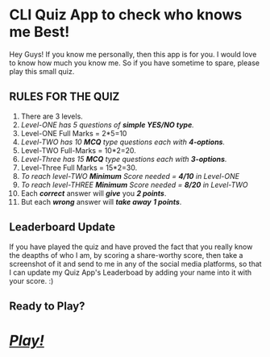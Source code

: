 # CLI Quiz App to check who knows me **Best**!

Hey Guys! If you know me personally, then this app is for you.
I would love to know how much you know me.
So if you have sometime to spare, please play this small quiz.

## RULES FOR THE QUIZ
1. There are 3 levels.
2. _Level-ONE has 5 questions of **simple YES/NO type**._
3. Level-ONE Full Marks = 2*5=10
4. _Level-TWO has 10 **MCQ** type questions each with **4-options**._
5. Level-TWO Full-Marks = 10*2=20.
6. _Level-Three has 15 **MCQ** type questions each with **3-options**._
7. Level-Three Full Marks = 15*2=30.
8. _To reach level-TWO **Minimum** Score needed = **4/10** in Level-ONE_
9. _To reach level-THREE **Minimum** Score needed = **8/20** in Level-TWO_
10. Each _**correct**_ answer will _**give**_ you **_2 points_**.
11. But each _**wrong**_ answer will _**take away**_ _**1 points**_.

## Leaderboard Update
If you have played the quiz and have proved the fact that you really know the deapths of who I am, by scoring a share-worthy score, then take a screenshot of it and send to me in any of the social media platforms, so that I can update my Quiz App's Leaderboad by adding your name into it with your score. :)

## Ready to Play?
# _**[Play!](https://repl.it/@jackyogi/Class01Ex14-and-Ex15-Quiz-Game?embed=1&output=1#index.js)**_
